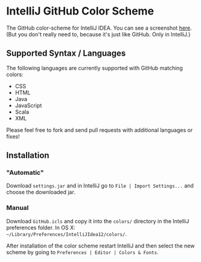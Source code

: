 # IntelliJ GitHub Color Scheme

The GitHub color-scheme for IntelliJ IDEA. You can see a screenshot [here](http://orrsella.com/2013/08/github-color-scheme-for-intellij/). (But you don't really need to, because it's just like GitHub. Only in IntelliJ.)

## Supported Syntax / Languages

The following languages are currently supported with GitHub matching colors:

* CSS
* HTML
* Java
* JavaScript
* Scala
* XML

Please feel free to fork and send pull requests with additional languages or fixes!

## Installation

### "Automatic"

Download `settings.jar` and in IntelliJ go to `File | Import Settings...` and choose the downloaded jar.

### Manual

Download `GitHub.icls` and copy it into the `colors/` directory in the IntelliJ preferences folder. In OS X: `~/Library/Preferences/IntelliJIdea12/colors/`.

After installation of the color scheme restart IntelliJ and then select the new scheme by going to `Preferences | Editor | Colors & Fonts`.